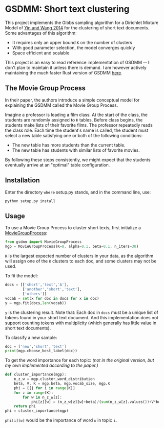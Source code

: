 # GSDMM: Short text clustering

This project implements the Gibbs sampling algorithm for a Dirichlet Mixture Model of [Yin and Wang 2014](https://pdfs.semanticscholar.org/058a/d0815ce350f0e7538e00868c762be78fe5ef.pdf) for the 
clustering of short text documents. 
Some advantages of this algorithm:
 - It requires only an upper bound `K` on the number of clusters
 - With good parameter selection, the model converges quickly
 - Space efficient and scalable

This project is an easy to read reference implementation of GSDMM -- I don't plan to maintain it unless there is demand. I am however actively maintaining the much faster Rust version of GSDMM [here](https://github.com/rwalk/gsdmm-rust).

## The Movie Group Process
In their paper, the authors introduce a simple conceptual model for explaining the GSDMM called the Movie Group Process.

Imagine a professor is leading a film class. At the start of the class, the students
are randomly assigned to `K` tables. Before class begins, the students make lists of
their favorite films. The professor repeatedly reads the class role. Each time the student's name is called,
the student must select a new table satisfying one or both of the following conditions:

- The new table has more students than the current table.
- The new table has students with similar lists of favorite movies.

By following these steps consistently, we might expect that the students eventually arrive at an "optimal" table configuration.

## Installation
Enter the directory `where` setup.py stands, and in the command line, use:
```
python setup.py install
```

## Usage
To use a Movie Group Process to cluster short texts, first initialize a [MovieGroupProcess](gsdmm/mgp.py):
```python
from gsdmm import MovieGroupProcess
mgp = MovieGroupProcess(K=8, alpha=0.1, beta=0.1, n_iters=30)
```
`K` is the largest expected number of clusters in your data, as the algorithm will assign one of the `K` clusters to each doc, and some clusters may not be used.

To fit the model:
```python
docs = [['short','text','A'],
        ['another','short','text'],
        ['others']]
vocab = set(x for doc in docs for x in doc)
y = mgp.fit(docs,len(vocab))
```
`y` is the clustering result. 
Note that: Each doc in `docs` must be a unique list of tokens found in your short text document. And this implementation does not support counting tokens with multiplicity (which generally has little value in short text documents).

To classify a new sample:
```python
doc = ['new','short','text']
print(mgp.choose_best_label(doc))
```

To get the word importance for each topic: _(not in the original version, but my own implemented according to the paper.)_
```python
def cluster_importance(mgp):
    n_z_w = mgp.cluster_word_distribution
    beta, V, K = mgp.beta, mgp.vocab_size, mgp.K
    phi = [{} for i in range(K)]        
    for z in range(K):
        for w in n_z_w[z]:
            phi[z][w] = (n_z_w[z][w]+beta)/(sum(n_z_w[z].values())+V*beta)
    return phi
phi = cluster_importance(mgp)
```
`phi[i][w]` would be the importance of word `w` in topic `i`.
